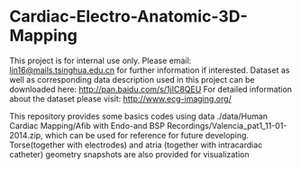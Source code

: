 # Cardiac-Electro-Anatomic-3D-Mapping
This project is for internal use only. Please email: ljn16@mails.tsinghua.edu.cn for further information if interested.
Dataset as well as corresponding data description used in this project can be downloaded here: http://pan.baidu.com/s/1jIC8QEU
For detailed information about the dataset please visit: http://www.ecg-imaging.org/

This repository provides some basics codes using data  ./data/Human Cardiac Mapping/Afib with Endo-and BSP Recordings/Valencia_pat1_11-01-2014.zip, which can be used for reference for future developing. Torse(together with electrodes) and atria (together with intracardiac catheter) geometry snapshots are also provided for visualization


